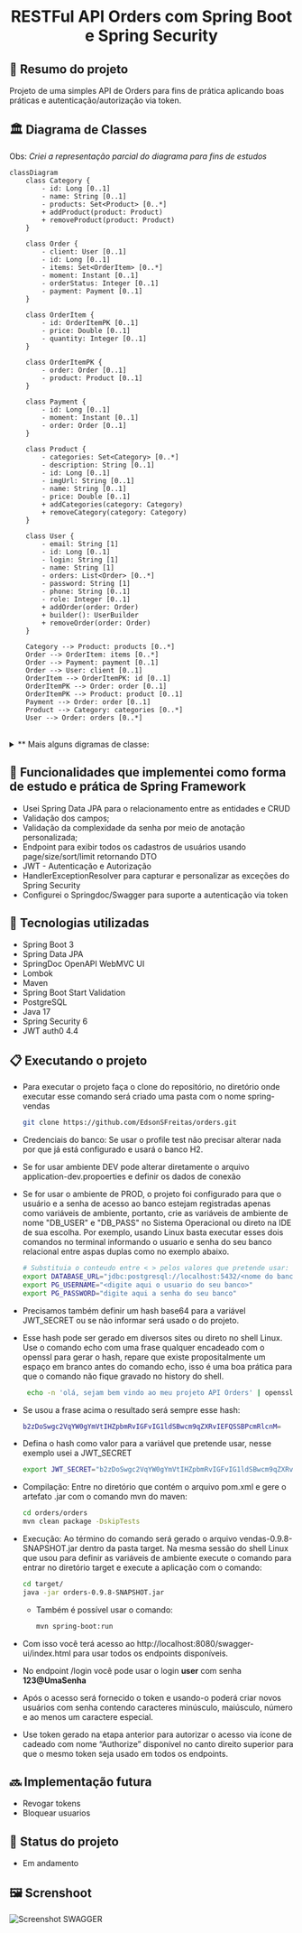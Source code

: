 <h1 align="center">RESTFul API Orders com Spring Boot e Spring Security</h1>

## :memo: Resumo do projeto
Projeto de uma simples API de Orders para fins de prática aplicando boas práticas e autenticação/autorização via token.

## :classical_building: Diagrama de Classes

Obs: _Criei a representação parcial do diagrama para fins de estudos_

```mermaid
classDiagram
    class Category {
        - id: Long [0..1]
        - name: String [0..1]
        - products: Set<Product> [0..*]
        + addProduct(product: Product)
        + removeProduct(product: Product)
    }

    class Order {
        - client: User [0..1]
        - id: Long [0..1]
        - items: Set<OrderItem> [0..*]
        - moment: Instant [0..1]
        - orderStatus: Integer [0..1]
        - payment: Payment [0..1]
    }

    class OrderItem {
        - id: OrderItemPK [0..1]
        - price: Double [0..1]
        - quantity: Integer [0..1]
    }

    class OrderItemPK {
        - order: Order [0..1]
        - product: Product [0..1]
    }

    class Payment {
        - id: Long [0..1]
        - moment: Instant [0..1]
        - order: Order [0..1]
    }

    class Product {
        - categories: Set<Category> [0..*]
        - description: String [0..1]
        - id: Long [0..1]
        - imgUrl: String [0..1]
        - name: String [0..1]
        - price: Double [0..1]
        + addCategories(category: Category)
        + removeCategory(category: Category)
    }

    class User {
        - email: String [1]
        - id: Long [0..1]
        - login: String [1]
        - name: String [1]
        - orders: List<Order> [0..*]
        - password: String [1]
        - phone: String [0..1]
        - role: Integer [0..1]
        + addOrder(order: Order)
        + builder(): UserBuilder
        + removeOrder(order: Order)
    }

    Category --> Product: products [0..*]
    Order --> OrderItem: items [0..*]
    Order --> Payment: payment [0..1]
    Order --> User: client [0..1]
    OrderItem --> OrderItemPK: id [0..1]
    OrderItemPK --> Order: order [0..1]
    OrderItemPK --> Product: product [0..1]
    Payment --> Order: order [0..1]
    Product --> Category: categories [0..*]
    User --> Order: orders [0..*]
```
<br>
<details>
<summary>** Mais alguns digramas de classe: </summary>

```mermaid
classDiagram
    class AuthenticationService {
        +loadUserByUsername(username: String): UserDetails
    }

    class Configurations {
        -unSecuredPaths: String[]
        -exceptionResolver: HandlerExceptionResolver
        +filter(): FilterToken
        +mvc(introspector: HandlerMappingIntrospector): MvcRequestMatcher.Builder
        +getAntPathRequestMatchers(): AntPathRequestMatcher[]
        +filterChain(http: HttpSecurity, mvc: MvcRequestMatcher.Builder): SecurityFilterChain
        +authenticationManager(authenticationConfiguration: AuthenticationConfiguration): AuthenticationManager
        +passwordEncoder(): PasswordEncoder
    }

    class FilterToken {
        -exceptionResolver: HandlerExceptionResolver
        -tokenService: TokenService
        -repository: UserRepository
        +FilterToken(exceptionResolver: HandlerExceptionResolver)
        +doFilterInternal(request: HttpServletRequest, response: HttpServletResponse, filterChain: FilterChain)
    }

    class TokenService {
        +generateToken(user: User): String
        +getSubject(token: String): String
    }

    AuthenticationService ..> UserRepository: <<Autowired>>
    Configurations ..> HandlerExceptionResolver: <<Autowired>>
    Configurations ..> FilterToken: <<Autowired>>
    Configurations ..> HandlerMappingIntrospector: <<Autowired>>
    Configurations ..> HttpSecurity
    Configurations ..> MvcRequestMatcher Builder
    Configurations ..> AuthenticationConfiguration: <<Autowired>>
    Configurations ..> PasswordEncoder: <<Lazy>>
    FilterToken ..> HandlerExceptionResolver: <<Autowired>>
    FilterToken ..> TokenService: <<Autowired>>
    FilterToken ..> UserRepository: <<Autowired>>
    TokenService ..> User
```

```mermaid
classDiagram
    class UserResource {
        - limitPageSize: int [1]
        - service: UserService [1]
        + delete(id: Long): ResponseEntity<Void>
        + findAll(): ResponseEntity<List<UserDTO>>
        + findAllByOrder(pageable: Pageable): ResponseEntity<Page<UserDTO>>
        + findById(id: Long): ResponseEntity<UserDTO>
        + insert(obj: User): ResponseEntity<UserDTOSaved>
        + update(id: Long, obj: User): ResponseEntity<UserDTO>
    }

    class UserService {
        - passwordEncoder: PasswordEncoder [0..1]
        - repository: UserRepository [0..1]
        + delete(id: Long)
        + findAll(): List<UserDTO>
        + findAllByOrder(pageable: Pageable): Page<UserDTO>
        + findById(id: Long): User
        + insert(obj: User): User
        + update(id: Long, obj: User): User
        - updateData(entity: User, obj: User)
    }

    UserResource "1" --> "1" UserService : service
```

```mermaid
classDiagram
    class OpenAPIDefinition {
        servers
    }

    class Server {
        url
        description
    }

    class SpringBootApplication

    class Application {
        main(String[] args)
    }

    Application --> SpringBootApplication
    Application --> OpenAPIDefinition
    OpenAPIDefinition --> Server

    class UserRepository~User,UUID~ {
        <<interface>>
        +existsByAccountNumber(String accountNumber) boolean
    }

    class UserService {
        <<interface>>
        +findById(UUID id) Optional~User~
        +create(User userToCreate) Optional~User~
        +findAll() List<User>
    }

    class UserServiceImpl {
        <<Service>>
        - UserRepository repository
        +findById(UUID id) Optional~User~
        +create(User userToCreate) Optional~User~
        +findAll() List<User>
    }

    class UserController {
        <<RestController>>
        +findById(UUID id) Optional~User~
        +create(User userToCreate) Optional~User~
        +findAll() List<User>
    }

    class ResourceExceptionHandler {
        <<ControllerAdvice>>
        +handleException(Exception ex)
    }

    UserController ..> UserService: uses
    UserServiceImpl ..> UserRepository: uses
    UserServiceImpl --|> UserService: uses
```

```mermaid
classDiagram
  class OpenApi30Config {
    - moduleName: String
    - apiVersion: String
    - contactName: String
    - contactUrl: String
    - contactEmail: String
    - apiDescription: String
    --
    + customOpenAPI(): OpenAPI
  }
  class OpenAPI {
    --
    + addSecurityItem(SecurityRequirement): OpenAPI
    + components(Components): OpenAPI
    + info(Info): OpenAPI
  }
  class SecurityRequirement {
    + addList(String): SecurityRequirement
  }
  class Components {
    + addSecuritySchemes(String, SecurityScheme): Components
  }
  class SecurityScheme {
    - name: String
    - type: String
    - scheme: String
    - bearerFormat: String
  }
  class Info {
    - title: String
    - description: String
    - version: String
    - contact: Contact
  }
  class Contact {
    - name: String
    - url: String
    - email: String
  }
```
</details>

## :rocket: Funcionalidades que implementei como forma de estudo e prática de Spring Framework
- Usei Spring Data JPA para o relacionamento entre as entidades e CRUD
- Validação dos campos;
- Validação da complexidade da senha por meio de anotação personalizada;
- Endpoint para exibir todos os cadastros de usuários usando page/size/sort/limit retornando DTO
- JWT - Autenticação e Autorização
- HandlerExceptionResolver para capturar e personalizar as exceções do Spring Security
- Configurei o Springdoc/Swagger para suporte a autenticação via token

## :wrench: Tecnologias utilizadas

* Spring Boot 3
* Spring Data JPA
* SpringDoc OpenAPI WebMVC UI
* Lombok
* Maven
* Spring Boot Start Validation
* PostgreSQL
* Java 17
* Spring Security 6
* JWT auth0 4.4

## :clipboard: Executando o projeto


- Para executar o projeto faça o clone do repositório, no diretório onde executar esse comando será criado uma pasta com o nome spring-vendas

  ```bash
  git clone https://github.com/EdsonSFreitas/orders.git
  ```

- Credenciais do banco: Se usar o profile test não precisar alterar nada por que já está configurado e usará o banco H2. 
- Se for usar ambiente DEV pode alterar diretamente o arquivo application-dev.propoerties e definir os dados de conexão
- Se for usar o ambiente de PROD, o projeto foi configurado para que o usuário e a senha de acesso ao banco estejam registradas apenas como variáveis de ambiente, portanto, crie as variáveis de ambiente de nome "DB_USER" e "DB_PASS" no Sistema Operacional ou direto na IDE de sua escolha. Por exemplo, usando Linux basta executar esses dois comandos no terminal informando o usuario e senha do seu banco relacional entre aspas duplas como no exemplo abaixo.

    ```bash
    # Substituia o conteudo entre < > pelos valores que pretende usar:
    export DATABASE_URL="jdbc:postgresql://localhost:5432/<nome do banco>"
    export PG_USERNAME="<digite aqui o usuario do seu banco>"
    export PG_PASSWORD="digite aqui a senha do seu banco"
    ```

- Precisamos também definir um hash base64 para a variável JWT_SECRET ou se não informar será usado o do projeto.
- Esse hash pode ser gerado em diversos sites ou direto no shell Linux. Use o comando echo com uma frase qualquer encadeado com o openssl para gerar o hash, repare que existe propositalmente um espaço em branco antes do comando echo, isso é uma boa prática para que o comando não fique gravado no history do shell.

    ```bash
     echo -n 'olá, sejam bem vindo ao meu projeto API Orders' | openssl base64
    ```

-  Se usou a frase acima o resultado será sempre esse hash:

    ```bash
    b2zDoSwgc2VqYW0gYmVtIHZpbmRvIGFvIG1ldSBwcm9qZXRvIEFQSSBPcmRlcnM=
    ```

- Defina o hash como valor para a variável que pretende usar, nesse exemplo usei a JWT_SECRET

    ```bash
    export JWT_SECRET="b2zDoSwgc2VqYW0gYmVtIHZpbmRvIGFvIG1ldSBwcm9qZXRvIEFQSSBPcmRlcnM="
    ```

- Compilação: Entre no diretório que contém o arquivo pom.xml e gere o artefato .jar com o comando mvn do maven:

    ```bash
    cd orders/orders
    mvn clean package -DskipTests
    ```

- Execução: Ao término do comando será gerado o arquivo vendas-0.9.8-SNAPSHOT.jar dentro da pasta target. Na mesma sessão do shell Linux que usou para definir as variáveis de ambiente execute o comando para entrar no diretório target e execute a aplicação com o comando:

    ```bash
    cd target/
    java -jar orders-0.9.8-SNAPSHOT.jar
    ```

  - Também é possível usar o comando:
    ```bash
    mvn spring-boot:run
    ```

- Com isso você terá acesso ao http://localhost:8080/swagger-ui/index.html para usar todos os endpoints disponíveis.
- No endpoint /login você pode usar o login **user** com senha **123@UmaSenha**
- Após o acesso será fornecido o token e usando-o poderá criar novos usuários com senha contendo caracteres minúsculo, maiúsculo, número e ao menos um caractere especial.
- Use token gerado na etapa anterior para autorizar o acesso via ícone de cadeado com nome “Authorize” disponível no canto direito superior para que o mesmo token seja usado em todos os endpoints.

## :soon: Implementação futura
- Revogar tokens
- Bloquear usuarios

## :dart: Status do projeto

* Em andamento

## :framed_picture: Screnshoot
![Screenshot SWAGGER](https://github.com/EdsonSFreitas/orders/blob/main/orders/src/docs/SpringDoc-2023-10-16%2011-52-19.png)